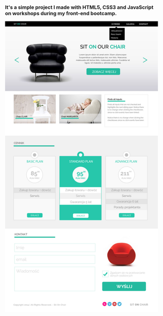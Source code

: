 ### It's a simple project I made with HTML5, CSS3 and JavaScript on workshops during my front-end bootcamp.

![Alt text](./warsztat1.jpg?raw=true "Optional Title")
